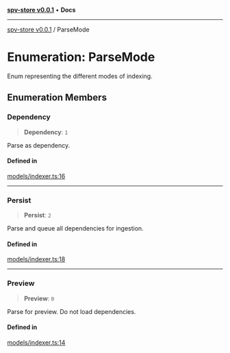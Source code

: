 [**spv-store v0.0.1**](../README.md) • **Docs**

***

[spv-store v0.0.1](../globals.md) / ParseMode

# Enumeration: ParseMode

Enum representing the different modes of indexing.

## Enumeration Members

### Dependency

> **Dependency**: `1`

Parse as dependency.

#### Defined in

[models/indexer.ts:16](https://github.com/shruggr/ts-casemod-spv/blob/8cad294f9d357aecab6b1c47b568729155023889/src/models/indexer.ts#L16)

***

### Persist

> **Persist**: `2`

Parse and queue all dependencies for ingestion.

#### Defined in

[models/indexer.ts:18](https://github.com/shruggr/ts-casemod-spv/blob/8cad294f9d357aecab6b1c47b568729155023889/src/models/indexer.ts#L18)

***

### Preview

> **Preview**: `0`

Parse for preview. Do not load dependencies.

#### Defined in

[models/indexer.ts:14](https://github.com/shruggr/ts-casemod-spv/blob/8cad294f9d357aecab6b1c47b568729155023889/src/models/indexer.ts#L14)
